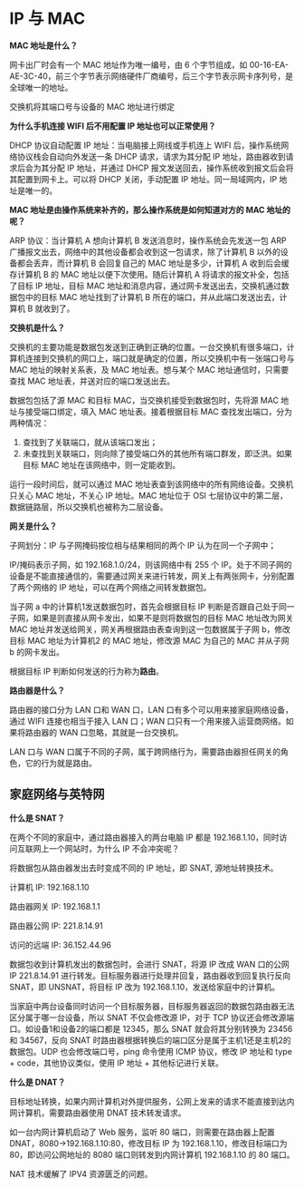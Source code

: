 # IP 与 MAC

**MAC 地址是什么？**

网卡出厂时会有一个 MAC 地址作为唯一编号，由 6 个字节组成，如 00-16-EA-AE-3C-40，前三个字节表示网络硬件厂商编号，后三个字节表示网卡序列号，是全球唯一的地址。

交换机将其端口号与设备的 MAC 地址进行绑定

**为什么手机连接 WIFI 后不用配置 IP 地址也可以正常使用？**

DHCP 协议自动配置 IP 地址：当电脑接上网线或手机连上 WIFI 后，操作系统网络协议栈会自动向外发送一条 DHCP 请求，请求为其分配 IP 地址，路由器收到请求后会为其分配 IP 地址，并通过 DHCP 报文发送回去，操作系统收到报文后会将其配置到网卡上。可以将 DHCP 关闭，手动配置 IP 地址。同一局域网内，IP 地址是唯一的。

**MAC 地址是由操作系统来补齐的，那么操作系统是如何知道对方的 MAC 地址的呢？**

ARP 协议：当计算机 A 想向计算机 B 发送消息时，操作系统会先发送一包 ARP 广播报文出去，网络中的其他设备都会收到这一包请求，除了计算机 B 以外的设备都会丢弃，而计算机 B 会回复自己的 MAC 地址是多少，计算机 A 收到后会缓存计算机 B 的 MAC 地址以便下次使用。随后计算机 A 将请求的报文补全，包括了目标 IP 地址，目标 MAC 地址和消息内容，通过网卡发送出去，交换机通过数据包中的目标 MAC 地址找到了计算机 B 所在的端口，并从此端口发送出去，计算机 B 就收到了。

**交换机是什么？**

交换机的主要功能是数据包发送到正确到正确的位置。一台交换机有很多端口，计算机连接到交换机的网口上，端口就是确定的位置，所以交换机中有一张端口号与 MAC 地址的映射关系表，及 MAC 地址表。想与某个 MAC 地址通信时，只需要查找 MAC 地址表，并送对应的端口发送出去。

数据包包括了源 MAC 和目标 MAC，当交换机接受到数据包时，先将源 MAC 地址与接受端口绑定，填入 MAC 地址表。接着根据目标 MAC 查找发出端口，分为两种情况：

1. 查找到了关联端口，就从该端口发出；
2. 未查找到关联端口，则向除了接受端口外的其他所有端口群发，即泛洪。如果目标 MAC 地址在该网络中，则一定能收到。

运行一段时间后，就可以通过 MAC 地址表查到该网络中的所有网络设备。交换机只关心 MAC 地址，不关心 IP 地址。MAC 地址位于 OSI 七层协议中的第二层，数据链路层，所以交换机也被称为二层设备。

**网关是什么？**

子网划分：IP 与子网掩码按位相与结果相同的两个 IP 认为在同一个子网中；

IP/掩码表示子网，如 192.168.1.0/24，则该网络中有 255 个 IP。处于不同子网的设备是不能直接通信的，需要通过网关来进行转发，网关上有两张网卡，分别配置了两个网络的 IP 地址，可以在两个网络之间转发数据包。

当子网 a 中的计算机1发送数据包时，首先会根据目标 IP 判断是否跟自己处于同一子网，如果是则直接从网卡发出，如果不是则将数据包的目标 MAC 地址改为网关 MAC 地址并发送给网关，网关再根据路由表查询到这一包数据属于子网 b，修改目标 MAC 地址为计算机2 的 MAC 地址，修改源 MAC 为自己的 MAC 并从子网 b 的网卡发出。

根据目标 IP 判断如何发送的行为称为**路由**。

**路由器是什么？**

路由器的接口分为 LAN 口和 WAN 口，LAN 口有多个可以用来接家庭网络设备，通过 WIFI 连接也相当于接入 LAN 口；WAN 口只有一个用来接入运营商网络。如果将路由器的 WAN 口忽略，其就是一台交换机。

LAN 口与 WAN 口属于不同的子网，属于跨网络行为，需要路由器担任网关的角色，它的行为就是路由。

## 家庭网络与英特网

**什么是 SNAT？**

在两个不同的家庭中，通过路由器接入的两台电脑 IP 都是 192.168.1.10，同时访问互联网上一个网站时，为什么 IP 不会冲突呢？

将数据包从路由器发出去时变成不同的 IP 地址，即 SNAT, 源地址转换技术。

计算机 IP: 192.168.1.10

路由器网关 IP: 192.168.1.1

路由器公网 IP: 221.8.14.91

访问的远端 IP: 36.152.44.96

数据包收到计算机发出的数据包时，会进行 SNAT，将源 IP 改成 WAN 口的公网 IP 221.8.14.91 进行转发。目标服务器进行处理并回复，路由器收到回复执行反向 SNAT，即 UNSNAT，将目标 IP 改为 192.168.1.10，发送给家庭中的计算机。

当家庭中两台设备同时访问一个目标服务器，目标服务器返回的数据包路由器无法区分属于哪一台设备，所以 SNAT 不仅会修改源 IP，对于 TCP 协议还会修改源端口。如设备1和设备2的端口都是 12345，那么 SNAT 就会将其分别转换为 23456 和 34567，反向 SNAT 时路由器根据转换后的端口区分是属于主机1还是主机2的数据包。UDP 也会修改端口号，ping 命令使用 ICMP 协议，修改 IP 地址和 type + code，其他协议类似，使用 IP 地址 + 其他标记进行关联。

**什么是 DNAT？**

目标地址转换，如果内网计算机对外提供服务，公网上发来的请求不能直接到达内网计算机，需要路由器使用 DNAT 技术转发请求。

如一台内网计算机启动了 Web 服务，监听 80 端口，则需要在路由器上配置 DNAT，8080->192.168.1.10:80，修改目标 IP 为 192.168.1.10，修改目标端口为 80，即访问公网地址的 8080 端口则转发到内网计算机 192.168.1.10 的 80 端口。

NAT 技术缓解了 IPV4 资源匮乏的问题。

